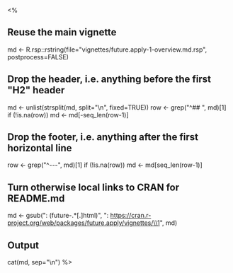<%
## Reuse the main vignette
md <- R.rsp::rstring(file="vignettes/future.apply-1-overview.md.rsp", postprocess=FALSE)

## Drop the header, i.e. anything before the first "H2" header
md <- unlist(strsplit(md, split="\n", fixed=TRUE))
row <- grep("^## ", md)[1]
if (!is.na(row)) md <- md[-seq_len(row-1)]

## Drop the footer, i.e. anything after the first horizontal line
row <- grep("^---", md)[1]
if (!is.na(row)) md <- md[seq_len(row-1)]

## Turn otherwise local links to CRAN for README.md
md <- gsub(": (future-.*[.]html)",
           ": https://cran.r-project.org/web/packages/future.apply/vignettes/\\1", md)

## Output
cat(md, sep="\n")
%>
